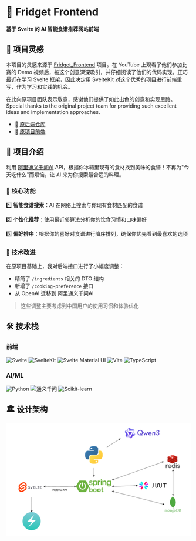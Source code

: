 # 🍏 Fridget Frontend
**基于 Svelte 的 AI 智能食谱推荐网站前端**

## 🎯 项目灵感

本项目的灵感来源于 [Fridget_Frontend](https://github.com/sinaetown/Fridget_Frontend.git) 项目。在 YouTube 上观看了他们参加比赛的 Demo 视频后，被这个创意深深吸引，并仔细阅读了他们的代码实现。正巧最近在学习 Svelte 框架，因此决定用 SvelteKit 对这个优秀的项目进行前端重写，作为学习和实践的机会。

在此向原项目团队表示敬意，感谢他们提供了如此出色的创意和实现思路。
Special thanks to the original project team for providing such excellent ideas and implementation approaches.

- 🔗 [原后端仓库](https://github.com/sinaetown/Fridget_Backend.git)
- 🔗 [原项目前端](https://github.com/sinaetown/Fridget_Frontend.git)

## 📌 项目介绍

利用 [阿里通义千问AI](https://www.aliyun.com/product/tongyi) API，根据你冰箱里现有的食材找到美味的食谱！不再为"今天吃什么"而烦恼，让 AI 来为你搜索最合适的料理。

### 🚀 核心功能

1️⃣ **智能食谱搜索**：AI 在网络上搜索与你现有食材匹配的食谱

2️⃣ **个性化推荐**：使用最近邻算法分析你的饮食习惯和口味偏好

3️⃣ **偏好排序**：根据你的喜好对食谱进行降序排列，确保你优先看到最喜欢的选项

### 🔧 技术改进

在原项目基础上，我对后端接口进行了小幅度调整：
- 精简了 `/ingredients` 相关的 DTO 结构
- 新增了 `/cooking-preference` 接口
- 从 OpenAI 迁移到 阿里通义千问AI

> 这些调整主要考虑到中国用户的使用习惯和体验优化

## 🛠️ 技术栈

### 前端
![Svelte](https://img.shields.io/badge/Svelte-FF3E00?style=for-the-badge&logo=svelte&logoColor=white)
![SvelteKit](https://img.shields.io/badge/SvelteKit-FF3E00?style=for-the-badge&logo=svelte&logoColor=white)
![Svelte Material UI](https://img.shields.io/badge/Svelte%20Material%20UI-FF3E00?style=for-the-badge&logo=svelte&logoColor=white)
![Vite](https://img.shields.io/badge/Vite-646CFF?style=for-the-badge&logo=vite&logoColor=white)
![TypeScript](https://img.shields.io/badge/TypeScript-3178C6?style=for-the-badge&logo=typescript&logoColor=white)

### AI/ML
![Python](https://img.shields.io/badge/Python-3776AB?style=for-the-badge&logo=python&logoColor=white)
![通义千问](https://img.shields.io/badge/%E9%80%9A%E4%B9%89%E5%8D%83%E9%97%AE-412991?style=for-the-badge&logo=openai&logoColor=white)
![Scikit-learn](https://img.shields.io/badge/Scikit--learn-F7931E?style=for-the-badge&logo=scikit-learn&logoColor=white)

## 🏛️ 设计架构
<img width="797" alt="设计架构" src="./frontend/static/images/architecture-diagram.png" />
